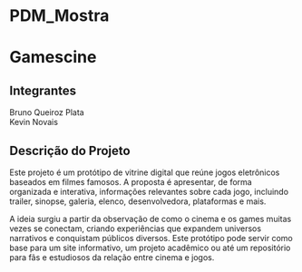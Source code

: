 # PDM_Mostra

<h1>Gamescine</h1>

<h2>Integrantes</h2>
<p>
  Bruno Queiroz Plata <br>
  Kevin Novais
</p>

<h2>Descrição do Projeto</h2>
<p>
  Este projeto é um protótipo de vitrine digital que reúne jogos eletrônicos baseados em filmes famosos. A proposta é apresentar, de forma organizada e interativa, informações relevantes sobre cada jogo, incluindo trailer, sinopse, galeria, elenco, desenvolvedora, plataformas e mais.

A ideia surgiu a partir da observação de como o cinema e os games muitas vezes se conectam, criando experiências que expandem universos narrativos e conquistam públicos diversos. Este protótipo pode servir como base para um site informativo, um projeto acadêmico ou até um repositório para fãs e estudiosos da relação entre cinema e jogos.
</p>


